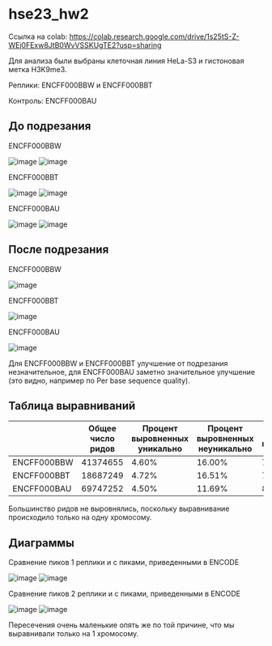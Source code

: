 # hse23_hw2

Ссылка на colab: https://colab.research.google.com/drive/1s25tS-Z-WEj0FExw8JtB0WvVSSKUgTE2?usp=sharing

Для анализа были выбраны клеточная линия HeLa-S3 и гистоновая метка H3K9me3. 

Реплики: ENCFF000BBW и ENCFF000BBT

Контроль: ENCFF000BAU

## До подрезания

ENCFF000BBW

![image](https://user-images.githubusercontent.com/87883391/222204448-947bb1c2-cfd5-46f7-a519-5bb005a703c8.png)
![image](https://user-images.githubusercontent.com/87883391/222204533-7d325ce0-98e6-4dbe-9f67-78c9163a3588.png)

ENCFF000BBT

![image](https://user-images.githubusercontent.com/87883391/222204637-269632da-512b-455e-9e21-8f6870c89286.png)
![image](https://user-images.githubusercontent.com/87883391/222204692-e23e002a-f473-4d7e-ae9e-778340141201.png)

ENCFF000BAU

![image](https://user-images.githubusercontent.com/87883391/222204790-5a6cec48-3069-4a24-94d0-9e4ef6a996dd.png)
![image](https://user-images.githubusercontent.com/87883391/222204843-a434e99c-53db-4e43-a50b-05c5f367cea9.png)

## После подрезания

ENCFF000BBW

![image](https://user-images.githubusercontent.com/87883391/222219368-71e35923-ad73-4d80-92e3-141cf5e4fd7c.png)

ENCFF000BBT

![image](https://user-images.githubusercontent.com/87883391/222219437-0a4240f7-d07b-43b6-a6a8-c3da87e71988.png)

ENCFF000BAU

![image](https://user-images.githubusercontent.com/87883391/222219529-270ccbf8-7ddc-4dcd-8600-be981cd74077.png)

Для ENCFF000BBW и ENCFF000BBT улучшение от подрезания незначительное, для ENCFF000BAU заметно значительное улучшение (это видно, например по Per base sequence quality).

## Таблица выравниваний

|             | Общее число ридов | Процент выровненных уникально | Процент выровненных неуникально | Процент невыровненных |
|-------------|-------------------|-------------------------------|---------------------------------|-----------------------|
| ENCFF000BBW |      41374655     |        4.60%                  |            16.00%               |        79.40%         |
| ENCFF000BBT |    18687249       |           4.72%               |            16.51%               |       78.77%          |
| ENCFF000BAU |       69747252    |         4.50%                 |           11.69%                |        83.81%         |

Большинство ридов не выровнялись, поскольку выравнивание происходило только на одну хромосому. 

## Диаграммы

Сравнение пиков 1 реплики и с пиками, приведенными в ENCODE

![image](https://user-images.githubusercontent.com/87883391/222248343-0dc6bc92-873b-4d00-aa95-d686e70ae0f2.png)
![image](https://user-images.githubusercontent.com/87883391/222248431-530c025d-ba3f-4c40-b20d-d25f765dd4ed.png)

Сравнение пиков 2 реплики и с пиками, приведенными в ENCODE

![image](https://user-images.githubusercontent.com/87883391/222248513-303a5d94-837b-4602-858e-6b3dc46dbe5a.png)
![image](https://user-images.githubusercontent.com/87883391/222248622-f1c3d1a6-9523-4c0c-8a36-b3b5f7151733.png)

Пересечения очень маленькие опять же по той причине, что мы выравнивали только на 1 хромосому. 
